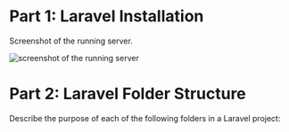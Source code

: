# Part 1: Laravel Installation
Screenshot of the running server.

![screenshot of the running server](https://github.com/obaydullaa/Php-And-Laravel/assets/41355030/2e2b5cce-b715-4ed9-8fcc-0aa4108a9369)

# Part 2: Laravel Folder Structure
Describe the purpose of each of the following folders in a Laravel project:









